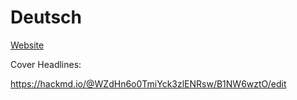 # Deutsch

[Website](https://einfachiota.github.io/chrysalis-magazines/magazines/de/)


Cover Headlines:

https://hackmd.io/@WZdHn6o0TmiYck3zlENRsw/B1NW6wztO/edit